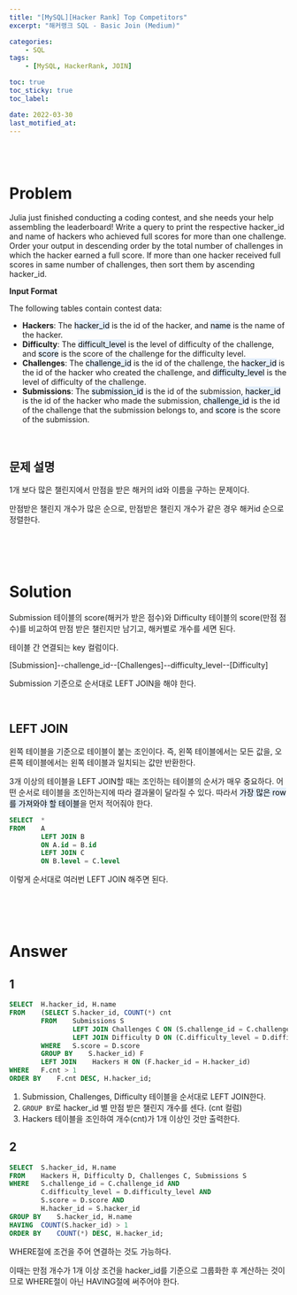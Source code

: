 ```yaml
---
title: "[MySQL][Hacker Rank] Top Competitors"
excerpt: "해커랭크 SQL - Basic Join (Medium)"

categories:
    - SQL
tags:
    - [MySQL, HackerRank, JOIN]

toc: true
toc_sticky: true
toc_label:

date: 2022-03-30
last_motified_at:
---
```

<br/>
<br/>

# Problem
Julia just finished conducting a coding contest, and she needs your help assembling the leaderboard! Write a query to print the respective hacker_id and name of hackers who achieved full scores for more than one challenge. Order your output in descending order by the total number of challenges in which the hacker earned a full score. If more than one hacker received full scores in same number of challenges, then sort them by ascending hacker_id.
<br/>


**Input Format**

The following tables contain contest data:

- **Hackers**: The <mark style='background-color: #E5F0FD'>hacker_id</mark> is the id of the hacker, and <mark style='background-color: #E5F0FD'>name</mark> is the name of the hacker.
- **Difficulty**: The <mark style='background-color: #E5F0FD'>difficult_level</mark> is the level of difficulty of the challenge, and <mark style='background-color: #E5F0FD'>score</mark> is the score of the challenge for the difficulty level. 
- **Challenges**: The <mark style='background-color: #E5F0FD'>challenge_id</mark> is the id of the challenge, the <mark style='background-color: #E5F0FD'>hacker_id</mark> is the id of the hacker who created the challenge, and <mark style='background-color: #E5F0FD'>difficulty_level</mark> is the level of difficulty of the challenge.
- **Submissions**: The <mark style='background-color: #E5F0FD'>submission_id</mark> is the id of the submission, <mark style='background-color: #E5F0FD'>hacker_id</mark> is the id of the hacker who made the submission, <mark style='background-color: #E5F0FD'>challenge_id</mark> is the id of the challenge that the submission belongs to, and <mark style='background-color: #E5F0FD'>score</mark> is the score of the submission. 

<br/>

## 문제 설명
1개 보다 많은 챌린지에서 만점을 받은 해커의 id와 이름을 구하는 문제이다.

만점받은 챌린지 개수가 많은 순으로, 만점받은 챌린지 개수가 같은 경우 해커id 순으로 정렬한다.

<br/>
<br/>
<br/>

# Solution
Submission 테이블의 score(해커가 받은 점수)와 Difficulty 테이블의 score(만점 점수)를 비교하여 만점 받은 챌린지만 남기고, 해커별로 개수를 세면 된다.

테이블 간 연결되는 key 컬럼이다.

[Submission]--challenge_id--[Challenges]--difficulty_level--[Difficulty]

Submission 기준으로 순서대로 LEFT JOIN을 해야 한다. 

<br/>

## LEFT JOIN
왼쪽 테이블을 기준으로 테이블이 붙는 조인이다. 즉, 왼쪽 테이블에서는 모든 값을, 오른쪽 테이블에서는 왼쪽 테이블과 일치되는 값만 반환한다.

3개 이상의 테이블을 LEFT JOIN할 때는 조인하는 테이블의 순서가 매우 중요하다. 어떤 순서로 테이블을 조인하는지에 따라 결과물이 달라질 수 있다. 따라서 <mark style='background-color: #E5F0FD'>가장 많은 row를 가져와야 할 테이블</mark>을 먼저 적어줘야 한다.

```sql
SELECT	*
FROM	A
        LEFT JOIN B
        ON A.id = B.id
        LEFT JOIN C 
        ON B.level = C.level
```
이렇게 순서대로 여러번 LEFT JOIN 해주면 된다.


<br/>
<br/>
<br/>

# Answer

## 1

```sql
SELECT  H.hacker_id, H.name
FROM    (SELECT S.hacker_id, COUNT(*) cnt
        FROM    Submissions S 
                LEFT JOIN Challenges C ON (S.challenge_id = C.challenge_id)
                LEFT JOIN Difficulty D ON (C.difficulty_level = D.difficulty_level)
        WHERE   S.score = D.score
        GROUP BY    S.hacker_id) F
        LEFT JOIN    Hackers H ON (F.hacker_id = H.hacker_id)
WHERE   F.cnt > 1
ORDER BY    F.cnt DESC, H.hacker_id;
```
1. Submission, Challenges, Difficulty 테이블을 순서대로 LEFT JOIN한다.
2. `GROUP BY`로 hacker_id 별 만점 받은 챌린지 개수를 센다. (cnt 컬럼)
3. Hackers 테이블을 조인하여 개수(cnt)가 1개 이상인 것만 출력한다.


## 2

```sql
SELECT  S.hacker_id, H.name
FROM    Hackers H, Difficulty D, Challenges C, Submissions S
WHERE   S.challenge_id = C.challenge_id AND
        C.difficulty_level = D.difficulty_level AND
        S.score = D.score AND
        H.hacker_id = S.hacker_id
GROUP BY    S.hacker_id, H.name
HAVING  COUNT(S.hacker_id) > 1
ORDER BY    COUNT(*) DESC, H.hacker_id;
```
WHERE절에 조건을 주어 연결하는 것도 가능하다.

이때는 만점 개수가 1개 이상 조건을 hacker_id를 기준으로 그룹화한 후 계산하는 것이므로 WHERE절이 아닌 HAVING절에 써주어야 한다.


<br/>
<br/>
